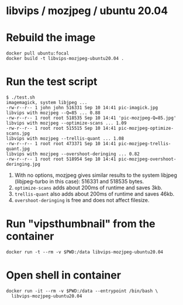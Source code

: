 # libvips / mozjpeg / ubuntu 20.04

# Rebuild the image

```
docker pull ubuntu:focal
docker build -t libvips-mozjpeg-ubuntu20.04 .
```

# Run the test script

```
$ ./test.sh 
imagemagick, system libjpeg ...
-rw-r--r-- 1 john john 516331 Sep 10 14:41 pic-imagick.jpg
libvips with mozjpeg --Q=85 ... 0.88
-rw-r--r-- 1 root root 518535 Sep 10 14:41 'pic-mozjpeg-Q=85.jpg'
libvips with mozjpeg --optimize-scans ... 1.09
-rw-r--r-- 1 root root 515515 Sep 10 14:41 pic-mozjpeg-optimize-scans.jpg
libvips with mozjpeg --trellis-quant ... 1.08
-rw-r--r-- 1 root root 473371 Sep 10 14:41 pic-mozjpeg-trellis-quant.jpg
libvips with mozjpeg --overshoot-deringing ... 0.82
-rw-r--r-- 1 root root 518954 Sep 10 14:41 pic-mozjpeg-overshoot-deringing.jpg
```

1. With no options, mozjpeg gives similar results to the system libjpeg
   (libjpeg-turbo in this case): 516331 and 518535 bytes.
2. `optimize-scans` adds about 200ms of runtime and saves 3kb.
4. `trellis-quant` also adds about 200ms of runtime and saves 46kb.
5. `overshoot-deringing` is free and does not affect filesize.

# Run "vipsthumbnail" from the container

```
docker run -t --rm -v $PWD:/data libvips-mozjpeg-ubuntu20.04 
```

# Open shell in container

```
docker run -it --rm -v $PWD:/data --entrypoint /bin/bash \
  libvips-mozjpeg-ubuntu20.04
```
